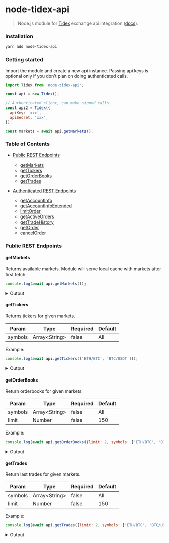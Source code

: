 # node-tidex-api

> Node.js module for [Tidex](https://tidex.com) exchange api integration ([docs](https://tidex.com/exchange/public-api)).

### Installation

    yarn add node-tidex-api

### Getting started

Import the module and create a new api instance. Passing api keys is optional only if
you don't plan on doing authenticated calls.

```js
import Tidex from 'node-tidex-api';

const api = new Tidex();

// Authenticated client, can make signed calls
const api2 = Tidex({
  apiKey: 'xxx',
  apiSecret: 'xxx',
});

const markets = await api.getMarkets();
```

### Table of Contents

- [Public REST Endpoints](#public-rest-endpoints)
    - [getMarkets](#getMarkets)
    - [getTickers](#getTickers)
    - [getOrderBooks](#getOrderBooks)
    - [getTrades](#getTrades)
    
- [Authenticated REST Endpoints](#authenticated-rest-endpoints)
    - [getAccountInfo](#getAccountInfo)
    - [getAccountInfoExtended](#getAccountInfoExtended)
    - [limitOrder](#limitOrder)
    - [getActiveOrders](#getActiveOrders)
    - [getTradeHistory](#getTradeHistory)
    - [getOrder](#getOrder)
    - [cancelOrder](#cancelOrder)
    

### Public REST Endpoints

#### getMarkets

Returns available markets. Module will serve local cache with markets after first fetch.

```js
console.log(await api.getMarkets());
```

<details>
<summary>Output</summary>

```js
[ 
    Market {
        base: 'LTC',
        quote: 'BTC',
        precision: 8,
        fee: 0.1,
        minPrice: 1e-8,
        minAmount: 0.001,
        maxPrice: 3,
        maxAmount: 1000000,
        minTotal: 0.0001 
    },
    Market {
        base: 'ETH',
        quote: 'BTC',
        precision: 8,
        fee: 0.1,
        minPrice: 1e-8,
        minAmount: 0.001,
        maxPrice: 3,
        maxAmount: 1000000,
        minTotal: 0.0001 
    },
    Market {
        base: 'DASH',
        quote: 'BTC',
        precision: 8,
        fee: 0.1,
        minPrice: 1e-8,
        minAmount: 0.001,
        maxPrice: 3,
        maxAmount: 1000000,
        minTotal: 0.0001 
    },
    ...
]
```

</details>

#### getTickers

Returns tickers for given markets.

|Param|Type|Required|Default|
|--- |--- |--- |--- |
|symbols|Array\<String\>|false|All

Example:

```js
console.log(await api.getTickers(['ETH/BTC', 'BTC/USDT']));
```

<details>
<summary>Output</summary>

```js
[ 
    Ticker {
        base: 'ETH',
        quote: 'BTC',
        ask: 0.0342154,
        bid: 0.03387898,
        last: 0.0342154,
        high: 0.03486638,
        low: 0.03200994,
        avg: 0.03343816,
        baseVolume: 41.00653576,
        quoteVolume: 1.3988951666331848 
     },
     Ticker {
        base: 'BTC',
        quote: 'USDT',
        ask: 6605.53606,
        bid: 6490.00000001,
        last: 6490,
        high: 6612.14821,
        low: 6490,
        avg: 6551.074105,
        baseVolume: 0.0164071,
        quoteVolume: 106.519590715291
    }
 ]
```

</details>

#### getOrderBooks

Return orderbooks for given markets.

|Param|Type|Required|Default|
|--- |--- |--- |--- |
|symbols|Array\<String\>|false|All
|limit|Number|false|150

Example:

```js
console.log(await api.getOrderBooks({limit: 2, symbols: ['ETH/BTC', 'BTC/USDT']}));
```


<details>
<summary>Output</summary>

```js
[ 
    OrderBook {
        base: 'ETH',
        quote: 'BTC',
        asks: [ [ 0.03421538, 3.22700463 ], [ 0.03428734, 0.343 ] ],
        bids: [ [ 0.03389063, 19.8 ], [ 0.03389053, 2.50123261 ] ] 
    },
    OrderBook {
        base: 'BTC',
        quote: 'USDT',
        asks: [ [ 6605.53606, 0.00045055 ], [ 6816.1176, 0.00017 ] ],
        bids: [ [ 6490.00000001, 0.1001001 ], [ 6490, 0.0028522 ] ] 
    }
        
 ]
```

Note: each array in asks and bids consist of [0] - price and [1] - amount.

</details>

#### getTrades

Return last trades for given markets.

|Param|Type|Required|Default|
|--- |--- |--- |--- |
|symbols|Array\<String\>|false|All
|limit|Number|false|150

Example:

```js
console.log(await api.getTrades({limit: 2, symbols: ['ETH/BTC', 'BTC/USDT']}));
```

<details>
<summary>Output</summary>

```js
[ 
    Trades {
        base: 'ETH',
        quote: 'BTC',
        trades: [ 
            Trade {
                operation: 'buy',
                amount: 0.16506953,
                price: 0.0342154,
                timestamp: 1538585177,
                orderId: undefined,
                tradeId: 25109568 
            },
            Trade {
                operation: 'buy',
                amount: 0.04733047,
                price: 0.03408376,
                timestamp: 1538585177,
                orderId: undefined,
                tradeId: 25109567 
            } 
        ] 
    },
    Trades {
        base: 'BTC',
        quote: 'USDT',
        trades: [ 
            Trade {
                operation: 'sell',
                amount: 0.0161,
                price: 6490,
                timestamp: 1538536995,
                orderId: undefined,
                tradeId: 25087685 
            },
            Trade {
                operation: 'sell',
                amount: 0.0003071,
                price: 6612.14821,
                timestamp: 1538510726,
                orderId: undefined,
                tradeId: 25076489 
            } 
        ]
    } 
 ]
```

### Authenticated REST Endpoints

#### getAccountInfo

Return information about account.

```js
console.log(await api2.getAccountInfo());
```

<details>
<summary>Output</summary>

```js
AccountInfo {
    balances: [ 
        Balance { 
            currency: 'ETH', 
            free: 0, 
            used: 0, 
            total: 0.04003445195115 
        } 
    ],
    openOrdersCount: 0,
    rights: { 
        info: true, 
        trade: true, 
        withdraw: false 
    } 
}
```

</details>

#### getAccountInfoExtended

Return information about account with more detail balances info.

```js
console.log(await api2.getAccountInfoExtended());
```

<details>
<summary>Output</summary>

```js
AccountInfo {
    balances: [ 
        Balance {
            currency: 'ETH',
            free: 0.04003445195115,
            used: 0,
            total: 0.04003445195115 
        } 
    ],
    openOrdersCount: 0,
    rights: { 
        info: true, 
        trade: true, 
        withdraw: false 
    } 
}
```

</details>

#### limitOrder

Create limit order.

|Param|Type|Required|Description|
|--- |--- |--- |--- |
|symbol|String|true|
|price|Number|true|
|amount|Number|true|
|operation|String|true|"buy" or "sell"

Example:

```js
console.log(await api2.limitOrder('REM/ETH', 0.00003069, 30, "buy"));
```

<details>
<summary>Output</summary>

```js
Order {
    id: 235717815,
    base: 'REM',
    quote: 'ETH',
    operation: 'buy',
    amount: 40,
    remain: 40,
    price: 0.00003069,
    created: 1538647492,
    status: 'active'
}
```

#### getActiveOrders

Returns open orders for account.

|Param|Type|Required|Default|
|--- |--- |--- |--- |
|symbol|String|false|All

```js
console.log(await api2.getActiveOrders('REM/ETH'));
```

<details>
<summary>Output</summary>

```js
[ 
    Order {
        id: 235717815,
        base: 'REM',
        quote: 'ETH',
        operation: 'buy',
        amount: 40,
        remain: 40,
        price: 0.00003069,
        created: 1538647493,
        status: 'active'
    } 
]
```

</details>

#### getTradeHistory

Returns account history of trades.

|Param|Type|Required|Description|
|--- |--- |--- |--- |
|count|String|false|trades limit 
|fromId|Number|false|value is trade id
|symbol|String|false|

```js
console.log(await api2.getTradeHistory({ symbol: 'REM/ETH' }))
```

<details>
<summary>Output</summary>

```js
[
    {
        base: "REM", 
        quote: "ETH", 
        trades: [
            {amount: 100, operation: "buy", orderId: 234224913, price: 0.00003112, timestamp: 1538405421, tradeId: 25031255}, 
            {amount: 35, operation: "buy", orderId: 234263388, price: 0.00003132, timestamp: 1538411344, tradeId: 25033988}, 
            {amount: 134.865, operation: "sell", orderId: 234263509, price: 0.00003149, timestamp: 1538493508, tradeId: 25070252}
        ]
    }
]
```

</details>

#### getOrder

Returns order information.

|Param|Type|Required|
|--- |--- |--- |
|orderId|Number|true|

```js
console.log(await api2.getOrder(234263388));
```

<details>
<summary>Output</summary>

```js
Order {
    id: 234263388,
    base: 'REM',
    quote: 'ETH',
    operation: 'buy',
    amount: 35,
    remain: 0,
    price: 0.00003132,
    created: 1538411344,
    status: 'closed' 
}
```

</details>

#### cancelOrder

Order cancellation.

|Param|Type|Required|
|--- |--- |--- |
|orderId|Number|true|

```js
console.log(await api2.cancelOrder(235717815));
```

Method returns array of Balance objects updated after order cancellation.

<details>
<summary>Output</summary>

```js
[ 
    Balance { 
        currency: 'ETH', 
        free: 0,
        used: 0,
        total: 0.04003445195115 
    }
]
```

</details>
